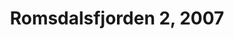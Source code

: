 ---
title: Romsdalsfjorden 2, 2007
layout: image
categories: [taulut]
box-image: taulut/Romsdalsfjorden-2-2007-kuutio.jpg
image: taulut/Romsdalsfjorden-2-2007.jpg
hide_title_on_box: true
lightbox_title: Romsdalsfjorden 2, 2007, myyty
---